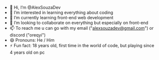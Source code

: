 - 👋 Hi, I’m @AlexSouzaDev
- 👀 I’m interested in learning everything about coding
- 🌱 I’m currently learning front-end web development 
- 💞️ I’m looking to collaborate on everything but especially on front-end
- 📫 To reach me u can go with my email ("alexsouzadev@gmail.com") or discord ("oreqyi")
- 😄 Pronouns: He / Him
- ⚡ Fun fact: 18 years old, first time in the world of code, but playing since 4 years old on pc
